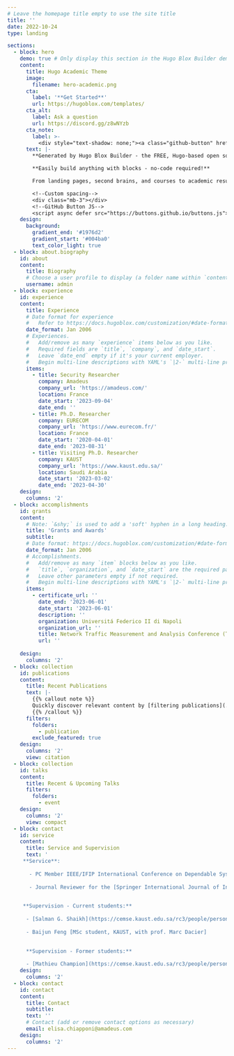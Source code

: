 ```yaml
---
# Leave the homepage title empty to use the site title
title: ''
date: 2022-10-24
type: landing

sections:
  - block: hero
    demo: true # Only display this section in the Hugo Blox Builder demo site
    content:
      title: Hugo Academic Theme
      image:
        filename: hero-academic.png
      cta:
        label: '**Get Started**'
        url: https://hugoblox.com/templates/
      cta_alt:
        label: Ask a question
        url: https://discord.gg/z8wNYzb
      cta_note:
        label: >-
          <div style="text-shadow: none;"><a class="github-button" href="https://github.com/HugoBlox/hugo-blox-builder" data-icon="octicon-star" data-size="large" data-show-count="true" aria-label="Star">Star Hugo Blox Builder</a></div><div style="text-shadow: none;"><a class="github-button" href="https://github.com/HugoBlox/theme-academic-cv" data-icon="octicon-star" data-size="large" data-show-count="true" aria-label="Star">Star the Academic template</a></div>
      text: |-
        **Generated by Hugo Blox Builder - the FREE, Hugo-based open source website builder trusted by 500,000+ sites.**

        **Easily build anything with blocks - no-code required!**

        From landing pages, second brains, and courses to academic resumés, conferences, and tech blogs.

        <!--Custom spacing-->
        <div class="mb-3"></div>
        <!--GitHub Button JS-->
        <script async defer src="https://buttons.github.io/buttons.js"></script>
    design:
      background:
        gradient_end: '#1976d2'
        gradient_start: '#004ba0'
        text_color_light: true
  - block: about.biography
    id: about
    content:
      title: Biography
      # Choose a user profile to display (a folder name within `content/authors/`)
      username: admin
  - block: experience
    id: experience
    content:
      title: Experience
      # Date format for experience
      #   Refer to https://docs.hugoblox.com/customization/#date-format
      date_format: Jan 2006
      # Experiences.
      #   Add/remove as many `experience` items below as you like.
      #   Required fields are `title`, `company`, and `date_start`.
      #   Leave `date_end` empty if it's your current employer.
      #   Begin multi-line descriptions with YAML's `|2-` multi-line prefix.
      items:
        - title: Security Researcher
          company: Amadeus
          company_url: 'https://amadeus.com/'          
          location: France
          date_start: '2023-09-04'
          date_end: ''
        - title: Ph.D. Researcher
          company: EURECOM
          company_url: 'https://www.eurecom.fr/'          
          location: France
          date_start: '2020-04-01'
          date_end: '2023-08-31'
        - title: Visiting Ph.D. Researcher
          company: KAUST
          company_url: 'https://www.kaust.edu.sa/'          
          location: Saudi Arabia
          date_start: '2023-03-02'
          date_end: '2023-04-30'     
    design:
      columns: '2'
  - block: accomplishments
    id: grants
    content:
      # Note: `&shy;` is used to add a 'soft' hyphen in a long heading.
      title: 'Grants and Awards'
      subtitle:
      # Date format: https://docs.hugoblox.com/customization/#date-format
      date_format: Jan 2006
      # Accomplishments.
      #   Add/remove as many `item` blocks below as you like.
      #   `title`, `organization`, and `date_start` are the required parameters.
      #   Leave other parameters empty if not required.
      #   Begin multi-line descriptions with YAML's `|2-` multi-line prefix.
      items:
        - certificate_url: ''
          date_end: '2023-06-01'
          date_start: '2023-06-01'
          description: ''
          organization: Universitá Federico II di Napoli
          organization_url: ''
          title: Network Traffic Measurement and Analysis Conference (TMA) 2023 Best Poster Award
          url: ''
        
    design:
      columns: '2'
  - block: collection
    id: publications
    content:
      title: Recent Publications
      text: |-
        {{% callout note %}}
        Quickly discover relevant content by [filtering publications](./publication/).
        {{% /callout %}}
      filters:
        folders:
          - publication
        exclude_featured: true
    design:
      columns: '2'
      view: citation
  - block: collection
    id: talks
    content:
      title: Recent & Upcoming Talks
      filters:
        folders:
          - event
    design:
      columns: '2'
      view: compact
  - block: contact
    id: service
    content:
      title: Service and Supervision
      text: '
     **Service**:
    
       - PC Member IEEE/IFIP International Conference on Dependable Systems and Networks (DSN) - Doctoral Forum [[2023](https://dsn2023.dei.uc.pt/committee_doctoral_forum-PC.html)]
        
       - Journal Reviewer for the [Springer International Journal of Information Security](https://www.springer.com/journal/10207)

     
     **Supervision - Current students:**
    
      - [Salman G. Shaikh](https://cemse.kaust.edu.sa/rc3/people/person/salman-g-shaikh) [MSc/Ph.D. student, KAUST, with prof. Marc Dacier]
        
      - Baijun Feng [MSc student, KAUST, with prof. Marc Dacier]

      
      **Supervision - Former students:**
        
      - [Mathieu Champion](https://cemse.kaust.edu.sa/rc3/people/person/mathieu-champion) [MSc student, KAUST, with prof. Marc Dacier]'
    design:
      columns: '2'
  - block: contact
    id: contact
    content:
      title: Contact
      subtitle:
      text: ''
      # Contact (add or remove contact options as necessary)
      email: elisa.chiapponi@amadeus.com
    design:
      columns: '2'
---
```

